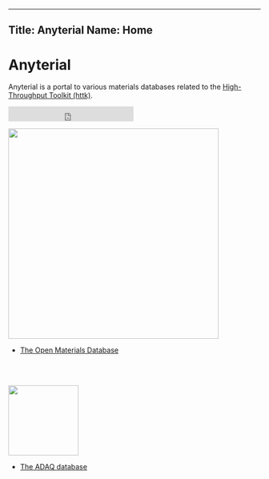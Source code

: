 -----------
Title: Anyterial
Name: Home
-----------

Anyterial
=========

Anyterial is a portal to various materials databases related to the [High-Throughput Toolkit (httk)](https://httk.org/). 

<iframe src="https://anyterial.betteruptime.com/badge?theme=light" width="250" height="30" frameborder="0" scrolling="no"></iframe>

<br />

<a href="http://openmaterialsdb.se/"><img style="width: 30em; align: margin:0px auto;display:block" src="https://openmaterialsdb.se/img/omdb-largebanner.jpg"></a>

* [The Open Materials Database](https://openmaterialsdb.se)

<br />
<br />

<a href="http://defects.anyterial.se/"><img style="width: 10em; align: margin:0px auto;display:block" src="https://defects.anyterial.se/img/ADAQ_logo_header.png"></a>

* [The ADAQ database](https://defects.anyterial.se)
